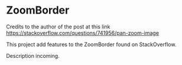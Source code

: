 # ZoomBorder
Credits to the author of the post at this link
https://stackoverflow.com/questions/741956/pan-zoom-image

This project add features to the ZoomBorder found on StackOverflow.

Description incoming.
